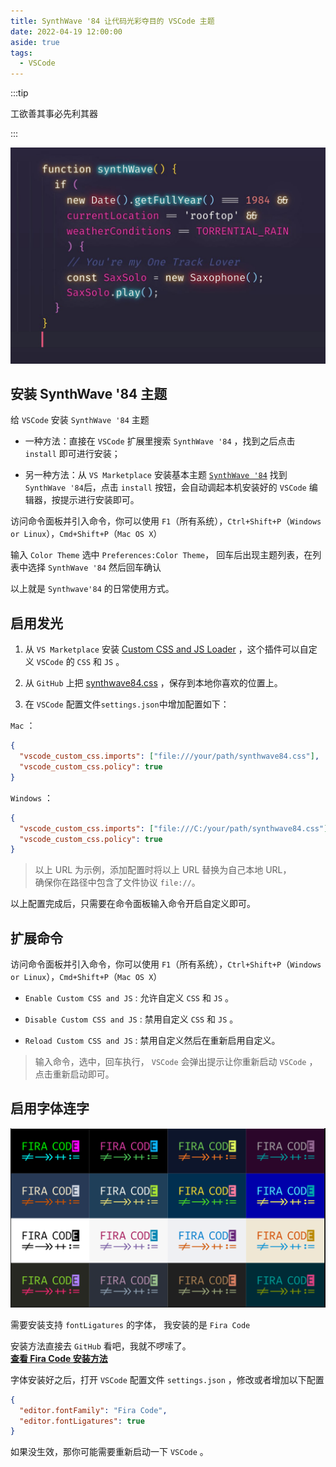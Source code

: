 ```yaml
---
title: SynthWave '84 让代码光彩夺目的 VSCode 主题
date: 2022-04-19 12:00:00
aside: true
tags:
  - VSCode
---
```


:::tip

工欲善其事必先利其器

:::

<!-- more -->

![SynthWave84](./assets/SynthWave84.jpg)

## 安装 SynthWave '84 主题

给 `VSCode` 安装 `SynthWave '84` 主题

- 一种方法：直接在 `VSCode` 扩展里搜索 `SynthWave '84` ，找到之后点击 `install` 即可进行安装；

- 另一种方法：从 `VS Marketplace` 安装基本主题 [`SynthWave '84`](https://marketplace.visualstudio.com/items?itemName=RobbOwen.synthwave-vscode) 找到`SynthWave '84`后，点击 `install` 按钮，会自动调起本机安装好的 `VSCode` 编辑器，按提示进行安装即可。

访问命令面板并引入命令，你可以使用 `F1`（所有系统），`Ctrl+Shift+P`（`Windows or Linux`），`Cmd+Shift+P`（`Mac OS X`）

输入 `Color Theme` 选中 `Preferences:Color Theme`， 回车后出现主题列表，在列表中选择 `SynthWave '84` 然后回车确认

以上就是 `Synthwave'84` 的日常使用方式。

## 启用发光

1. 从 `VS Marketplace` 安装 [Custom CSS and JS Loader](https://marketplace.visualstudio.com/items?itemName=be5invis.vscode-custom-css) ，这个插件可以自定义 `VSCode` 的 `CSS` 和 `JS` 。

2. 从 `GitHub` 上把 [synthwave84.css](https://github.com/robb0wen/synthwave-vscode/blob/master/synthwave84.css) ，保存到本地你喜欢的位置上。

3. 在 `VSCode` 配置文件`settings.json`中增加配置如下：

`Mac` ：

```json
{
  "vscode_custom_css.imports": ["file:///your/path/synthwave84.css"],
  "vscode_custom_css.policy": true
}
```

`Windows` ：

```json
{
  "vscode_custom_css.imports": ["file:///C:/your/path/synthwave84.css"],
  "vscode_custom_css.policy": true
}
```

> 以上 URL 为示例，添加配置时将以上 URL 替换为自己本地 URL，  
> 确保你在路径中包含了文件协议 `file://`。

以上配置完成后，只需要在命令面板输入命令开启自定义即可。

## 扩展命令

访问命令面板并引入命令，你可以使用 `F1`（所有系统），`Ctrl+Shift+P`（`Windows or Linux`），`Cmd+Shift+P`（`Mac OS X`）

- `Enable Custom CSS and JS` : 允许自定义 `CSS` 和 `JS` 。

- `Disable Custom CSS and JS` : 禁用自定义 `CSS` 和 `JS` 。

- `Reload Custom CSS and JS` : 禁用自定义然后在重新启用自定义。

> 输入命令，选中，回车执行， `VSCode` 会弹出提示让你重新启动 `VSCode` ，点击重新启动即可。

## 启用字体连字

![FiraCode](./assets/FiraCode.png)

需要安装支持 `fontLigatures` 的字体， 我安装的是 `Fira Code`

安装方法直接去 `GitHub` 看吧，我就不啰嗦了。  
[**查看 Fira Code 安装方法**](https://github.com/tonsky/FiraCode/wiki/Installing)

字体安装好之后，打开 `VSCode` 配置文件 `settings.json` ，修改或者增加以下配置

```json
{
  "editor.fontFamily": "Fira Code",
  "editor.fontLigatures": true
}
```

如果没生效，那你可能需要重新启动一下 `VSCode` 。
